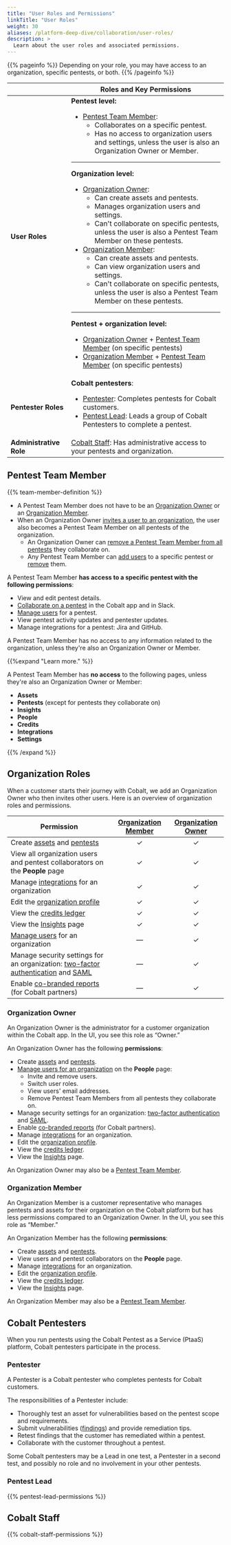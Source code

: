 ```yaml
---
title: "User Roles and Permissions"
linkTitle: "User Roles"
weight: 30
aliases: /platform-deep-dive/collaboration/user-roles/
description: >
  Learn about the user roles and associated permissions.
---
```


{{% pageinfo %}}
Depending on your role, you may have access to an organization, specific pentests, or both.
{{% /pageinfo %}}

<!--
| [Pentest Roles](#pentest-roles) | [Organization Roles](#organization-roles) |
|---|---|
| [Pentest Team Member](#pentest-team-member):<ul><li>Collaborates on a specific pentest.</li><li>Has no access to organization users and settings,<br>unless the user is also an Organization Owner or Member.</li></ul>Cobalt [Pentester](#pentester) and [Pentest Lead](#pentest-lead):<ul><li>Work on pentests they're assigned to.</li></ul> | [Organization Owner](#organization-owner):<ul><li>Can create and edit assets and pentests.</li><li>Manages organization users and settings.</li></ul>[Organization Member](#organization-member):<ul><li>Can create and edit assets and pentests.</li><li>Can view organization users and settings.</li></ul> |-->

|  | Roles and Key Permissions |
|---|---|
| **User Roles** | **Pentest level:**<ul><li>[Pentest Team Member](#pentest-team-member):<ul><li>Collaborates on a specific pentest.</li><li>Has no access to organization users and settings, unless the user is also an Organization Owner or Member.</li></ul></li></ul><hr>**Organization level:**<ul><li>[Organization Owner](#organization-owner):<ul><li>Can create assets and pentests.</li><li>Manages organization users and settings.</li><li>Can't collaborate on specific pentests, unless the user is also a Pentest Team Member on these pentests.</li></ul><li>[Organization Member](#organization-member):<ul><li>Can create assets and pentests.</li><li>Can view organization users and settings.</li><li>Can't collaborate on specific pentests, unless the user is also a Pentest Team Member on these pentests.</li></ul></li></ul><hr>**Pentest + organization level:**<ul><li>[Organization Owner](#organization-owner) + [Pentest Team Member](#pentest-team-member) (on specific pentests)</li><li>[Organization Member](#organization-member) + [Pentest Team Member](#pentest-team-member) (on specific pentests)</li></ul> |
| **Pentester Roles** | **Cobalt pentesters**:<ul><li>[Pentester](#pentester): Completes pentests for Cobalt customers.</li><li>[Pentest Lead](#pentest-lead): Leads a group of Cobalt Pentesters to complete a pentest.</li></ul>  |
| **Administrative Role** | [Cobalt Staff](#cobalt-staff): Has administrative access to your pentests and organization. |

## Pentest Team Member

{{% team-member-definition %}}

- A Pentest Team Member does not have to be an [Organization Owner](#organization-owner) or an [Organization Member](#organization-member).
- When an Organization Owner [invites a user to an organization](/platform-deep-dive/collaboration/organization/manage-users/#invite-users), the user also becomes a Pentest Team Member on all pentests of the organization.
  - An Organization Owner can [remove a Pentest Team Member from all pentests](/platform-deep-dive/collaboration/organization/manage-users/#remove-a-user-from-all-pentests) they collaborate on.
  - Any Pentest Team Member can [add users](/platform-deep-dive/collaboration/manage-collaborators/#add-a-pentest-team-member) to a specific pentest or [remove](/platform-deep-dive/collaboration/manage-collaborators/#remove-a-pentest-team-member) them.

A Pentest Team Member **has access to a specific pentest with the following permissions**:

- View and edit pentest details.
- [Collaborate on a pentest](/platform-deep-dive/collaboration/collaborate-on-pentests/) in the Cobalt app and in Slack.
- [Manage users](/platform-deep-dive/collaboration/manage-collaborators/) for a pentest.
- View pentest activity updates and pentester updates.
- Manage integrations for a pentest: Jira and GitHub.

A Pentest Team Member has no access to any information related to the organization, unless they're also an Organization Owner or Member.

{{%expand "Learn more." %}}

A Pentest Team Member has **no access** to the following pages, unless they're also an Organization Owner or Member:

- **Assets**
- **Pentests** (except for pentests they collaborate on)
- **Insights**
- **People**
- **Credits**
- **Integrations**
- **Settings**

{{% /expand %}}

## Organization Roles

When a customer starts their journey with Cobalt, we add an Organization Owner who then invites other users. Here is an overview of organization roles and permissions.

| Permission | [Organization Member](#organization-member) | [Organization Owner](#organization-owner) |
|---|:---:|:---:|
| Create [assets](/platform-deep-dive/assets/) and [pentests](/platform-deep-dive/pentests/) | ✓ | ✓ |
| View all organization users and pentest collaborators on the **People** page | ✓ | ✓ |
| Manage [integrations](/integrations/) for an organization | ✓ | ✓ |
| Edit the [organization profile](/platform-deep-dive/collaboration/organization/organization-settings/#edit-the-organization-profile) | ✓ | ✓ |
| View the [credits ledger](/platform-deep-dive/credits/track-credits/) | ✓ | ✓ |
| View the [Insights](/platform-deep-dive/assets/insights/) page | ✓ | ✓ |
| [Manage users](/platform-deep-dive/collaboration/organization/manage-users/) for an organization | — | ✓ |
| Manage security settings for an organization: [two-factor authentication](/platform-deep-dive/collaboration/organization/organization-settings/enforce-2fa/) and [SAML](/platform-deep-dive/collaboration/organization/organization-settings/saml-sso/) | — | ✓ |
| Enable [co-branded reports](/platform-deep-dive/pentests/reports/cobranded-reports/) (for Cobalt partners) | — | ✓ |

### Organization Owner

An Organization Owner is the administrator for a customer organization within the Cobalt app. In the UI, you see this role as “Owner.”

An Organization Owner has the following **permissions**:

- Create [assets](/platform-deep-dive/assets/) and [pentests](/platform-deep-dive/pentests/).
- [Manage users for an organization](/platform-deep-dive/collaboration/organization/manage-users/) on the **People** page:
  - Invite and remove users.
  - Switch user roles.
  - View users' email addresses.
  - Remove Pentest Team Members from all pentests they collaborate on.
- Manage security settings for an organization: [two-factor authentication](/platform-deep-dive/collaboration/organization/organization-settings/enforce-2fa/) and [SAML](/platform-deep-dive/collaboration/organization/organization-settings/saml-sso/).
- Enable [co-branded reports](/platform-deep-dive/pentests/reports/cobranded-reports/) (for Cobalt partners).
- Manage [integrations](/integrations/) for an organization.
- Edit the [organization profile](/platform-deep-dive/collaboration/organization/organization-settings/#edit-the-organization-profile).
- View the [credits ledger](/platform-deep-dive/credits/track-credits/).
- View the [Insights](/platform-deep-dive/assets/insights/) page.

An Organization Owner may also be a [Pentest Team Member](#pentest-team-member).

### Organization Member

An Organization Member is a customer representative who manages pentests and assets for their organization on the Cobalt platform but has less permissions compared to an Organization Owner. In the UI, you see this role as “Member.”

An Organization Member has the following **permissions**:

- Create [assets](/platform-deep-dive/assets/) and [pentests](/platform-deep-dive/pentests/).
- View users and pentest collaborators on the **People** page.
- Manage [integrations](/integrations/) for an organization.
- Edit the [organization profile](/platform-deep-dive/collaboration/organization/organization-settings/#edit-the-organization-profile).
- View the [credits ledger](/platform-deep-dive/credits/track-credits/).
- View the [Insights](/platform-deep-dive/assets/insights/) page.

An Organization Member may also be a [Pentest Team Member](#pentest-team-member).

## Cobalt Pentesters

When you run pentests using the Cobalt Pentest as a Service (PtaaS) platform, Cobalt pentesters participate in the process.

### Pentester

A Pentester is a Cobalt pentester who completes pentests for Cobalt customers.

The responsibilities of a Pentester include:

- Thoroughly test an asset for vulnerabilities based on the pentest scope and requirements.
- Submit vulnerabilities ([findings](/platform-deep-dive/pentests/findings/)) and provide remediation tips.
- Retest findings that the customer has remediated within a pentest.
- Collaborate with the customer throughout a pentest.

Some Cobalt pentesters may be a Lead in one test, a Pentester in a second test, and possibly no role and no involvement in your other pentests.

### Pentest Lead

{{% pentest-lead-permissions %}}

## Cobalt Staff

{{% cobalt-staff-permissions %}}
